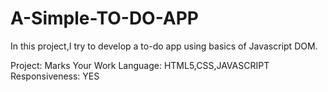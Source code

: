 # A-Simple-TO-DO-APP

In this project,I try to develop a to-do app using basics of Javascript DOM. 

Project: Marks Your Work
Language: HTML5,CSS,JAVASCRIPT
Responsiveness: YES
